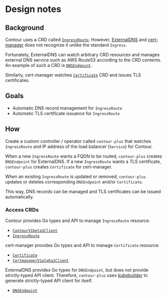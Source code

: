 Design notes
============

Background
----------

Contour uses a CRD called [`IngressRoute`][IngressRoute].  However, [ExternalDNS][]
and [cert-manager][] does not recognize it unlike the standard `Ingress`.

Fortunately, ExternalDNS can watch arbitrary CRD resources and manages external
DNS service such as AWS Route53 according to the CRD contents.  An example of
such a CRD is [`DNSEndpoint`](https://github.com/kubernetes-incubator/external-dns/blob/master/docs/contributing/crd-source/crd-manifest.yaml).

Similarly, cert-manager watches [`Certificate`][Certificate] CRD and issues
TLS certificates.

Goals
-----

- Automatic DNS record management for `IngressRoute`
- Automatic TLS certificate issuance for `IngressRoute`

How
---

Create a custom controller / operator called `contour-plus` that watches `IngressRoute`
and IP address of the load balancer (`Service`) for Contour.

When a new `IngressRoute` wants a FQDN to be routed, `contour-plus` creates
`DNSEndpoint` for ExternalDNS.  If a new `IngressRoute` wants a TLS certificate,
`contour-plus` creates `Certificate` for cert-manager.

When an existing `IngressRoute` is updated or removed, `contour-plus` updates or
deletes corresponding `DNSEndpoint` and/or `Certificate`.

This way, DNS records can be managed and TLS certificates can be issued automatically.

### Access CRDs

Contour provides Go types and API to manage `IngressRoute` resource:

- [`ContourV1beta1Client`](https://github.com/heptio/contour/blob/master/apis/generated/clientset/versioned/typed/contour/v1beta1/contour_client.go)
- [`IngressRoute`](https://github.com/heptio/contour/blob/03dcee7fedf52ba28852d75ff7752ec7ec0ae36c/apis/contour/v1beta1/ingressroute.go#L164)

cert-manager provides Go types and API to manage `Certificate` resource:

- [`Certificate`](https://github.com/jetstack/cert-manager/blob/3201d126d0441298805b8ff6165afebae4ce1550/pkg/apis/certmanager/v1alpha1/types_certificate.go#L32)
- [`CertmanagerV1alpha1Client`](https://github.com/jetstack/cert-manager/blob/8752770769d6d641c5ef6703b0a9b0bf11c2cf01/pkg/client/clientset/versioned/typed/certmanager/v1alpha1/certmanager_client.go#L86)

ExternalDNS provides Go types for `DNSEndpoint`, but does not provide strictly-typed
API client.  Therefore, `contour-plus` uses [kubebuilder][] to generate strictly-typed
API client for itself.

- [`DNSEndpoint`](https://github.com/kubernetes-incubator/external-dns/blob/d1bc8fe147f0ffd7cc4be3e9c6f693186b0aa0bf/endpoint/endpoint.go#L191)

[IngressRoute]: https://github.com/heptio/contour/blob/master/docs/ingressroute.md
[ExternalDNS]: https://github.com/kubernetes-incubator/external-dns
[cert-manager]: https://github.com/jetstack/cert-manager
[Certificate]: https://docs.cert-manager.io/en/latest/reference/certificates.html
[kubebuilder]: https://github.com/kubernetes-sigs/kubebuilder
